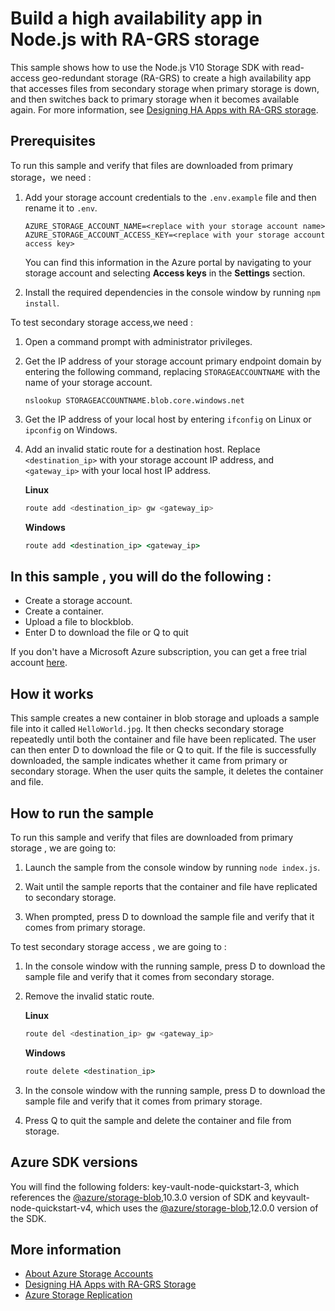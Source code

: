 # Build a high availability app in Node.js with RA-GRS storage

This sample shows how to use the Node.js V10 Storage SDK with read-access geo-redundant storage (RA-GRS) to create a high availability app that accesses files from secondary storage when primary storage is down, and then switches back to primary storage when it becomes available again. For more information, see [Designing HA Apps with RA-GRS storage](https://docs.microsoft.com/azure/storage/common/storage-designing-ha-apps-with-ragrs).

## Prerequisites

To run this sample and verify that files are downloaded from primary storage，we need :

1. Add your storage account credentials to the `.env.example` file and then rename it to `.env`.

    ```
    AZURE_STORAGE_ACCOUNT_NAME=<replace with your storage account name>
    AZURE_STORAGE_ACCOUNT_ACCESS_KEY=<replace with your storage account access key>
    ```

    You can find this information in the Azure portal by navigating to your storage account and selecting **Access keys** in the **Settings** section. 

2. Install the required dependencies in the console window by running `npm install`.

To test secondary storage access,we need :

1. Open a command prompt with administrator privileges.

2. Get the IP address of your storage account primary endpoint domain by entering the following command, replacing `STORAGEACCOUNTNAME` with the name of your storage account.

    ```
    nslookup STORAGEACCOUNTNAME.blob.core.windows.net
    ```

3. Get the IP address of your local host by entering `ifconfig` on Linux or `ipconfig` on Windows.

4. Add an invalid static route for a destination host. Replace `<destination_ip>` with your storage account IP address, and `<gateway_ip>` with your local host IP address.

    **Linux**

    ```bash
    route add <destination_ip> gw <gateway_ip>
    ```

    **Windows**

    ```cmd
    route add <destination_ip> <gateway_ip>
    ```

## In this sample , you will do the following : 
* Create a storage account.
* Create a container.
* Upload a file to blockblob.
* Enter D to download the file or Q to quit

If you don't have a Microsoft Azure subscription, you can get a free trial account <a href="http://go.microsoft.com/fwlink/?LinkId=330212">here</a>.

## How it works

This sample creates a new container in blob storage and uploads a sample file into it called `HelloWorld.jpg`. It then checks secondary storage repeatedly until both the container and file have been replicated. The user can then enter D to download the file or Q to quit. If the file is successfully downloaded, the sample indicates whether it came from primary or secondary storage. When the user quits the sample, it deletes the container and file. 

## How to run the sample

To run this sample and verify that files are downloaded from primary storage , we are going to:

1. Launch the sample from the console window by running `node index.js`.

2. Wait until the sample reports that the container and file have replicated to secondary storage.

3. When prompted, press D to download the sample file and verify that it comes from primary storage.

To test secondary storage access , we are going to :

1. In the console window with the running sample, press D to download the sample file and verify that it comes from secondary storage.

2. Remove the invalid static route.

    **Linux**

    ```bash
    route del <destination_ip> gw <gateway_ip>
    ```

    **Windows**

    ```cmd
    route delete <destination_ip>
    ```

3. In the console window with the running sample, press D to download the sample file and verify that it comes from primary storage. 

4. Press Q to quit the sample and delete the container and file from storage.

## Azure SDK versions

You will find the following folders: key-vault-node-quickstart-3, which references the [@azure/storage-blob](https://www.npmjs.com/package/@azure/storage-blob/v/10.3.0),10.3.0 version of SDK and keyvault-node-quickstart-v4, which uses the [@azure/storage-blob](https://www.npmjs.com/package/@azure/storage-blob/v/12.0.0),12.0.0 version of the SDK.

## More information

- [About Azure Storage Accounts](https://docs.microsoft.com/azure/storage/storage-create-storage-account)
- [Designing HA Apps with RA-GRS Storage](https://docs.microsoft.com/azure/storage/common/storage-designing-ha-apps-with-ragrs)
- [Azure Storage Replication](https://docs.microsoft.com/azure/storage/storage-redundancy)